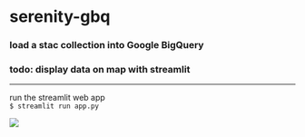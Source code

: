 # serenity-gbq

### load a stac collection into Google BigQuery
### todo: display data on map with streamlit  
---
run the streamlit web app   
```$ streamlit run app.py```

![](data/screenshot.png?raw=true)